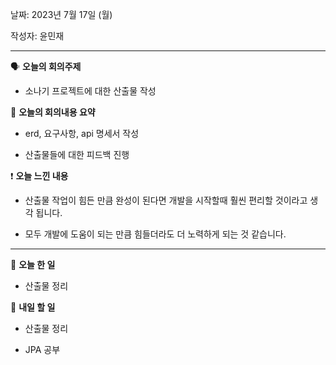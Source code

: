 날짜: 2023년 7월 17일 (월)

작성자: 윤민재

---

<aside>

🗣 **오늘의 회의주제**

</aside>

- 소나기 프로젝트에 대한 산출물 작성

<aside>

🎢 **오늘의 회의내용 요약**

</aside>

- erd, 요구사항, api 명세서 작성

- 산출물들에 대한 피드백 진행

<aside>

❗ **오늘 느낀 내용**

</aside>

- 산출물 작업이 힘든 만큼 완성이 된다면 개발을 시작할때 훨씬 편리할 것이라고 생각 됩니다.

- 모두 개발에 도움이 되는 만큼 힘들더라도 더 노력하게 되는 것 같습니다.

---

<aside>

🎵 **오늘 한 일**

</aside>

- 산출물 정리

<aside>

🥊 **내일 할 일**

</aside>

- 산출물 정리

- JPA 공부
